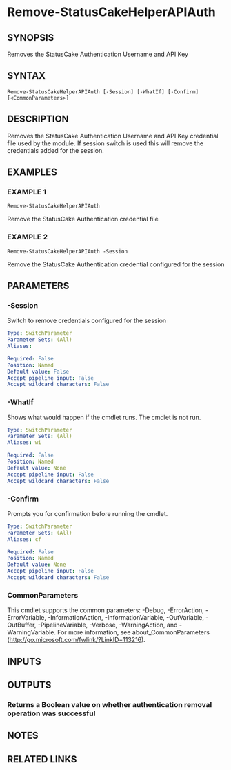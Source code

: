 # Remove-StatusCakeHelperAPIAuth

## SYNOPSIS
Removes the StatusCake Authentication Username and API Key

## SYNTAX

```
Remove-StatusCakeHelperAPIAuth [-Session] [-WhatIf] [-Confirm] [<CommonParameters>]
```

## DESCRIPTION
Removes the StatusCake Authentication Username and API Key credential file used by the module.
If session switch is used this will remove the credentials added for the session.

## EXAMPLES

### EXAMPLE 1
```
Remove-StatusCakeHelperAPIAuth
```

Remove the StatusCake Authentication credential file

### EXAMPLE 2
```
Remove-StatusCakeHelperAPIAuth -Session
```

Remove the StatusCake Authentication credential configured for the session

## PARAMETERS

### -Session
Switch to remove credentials configured for the session

```yaml
Type: SwitchParameter
Parameter Sets: (All)
Aliases:

Required: False
Position: Named
Default value: False
Accept pipeline input: False
Accept wildcard characters: False
```

### -WhatIf
Shows what would happen if the cmdlet runs.
The cmdlet is not run.

```yaml
Type: SwitchParameter
Parameter Sets: (All)
Aliases: wi

Required: False
Position: Named
Default value: None
Accept pipeline input: False
Accept wildcard characters: False
```

### -Confirm
Prompts you for confirmation before running the cmdlet.

```yaml
Type: SwitchParameter
Parameter Sets: (All)
Aliases: cf

Required: False
Position: Named
Default value: None
Accept pipeline input: False
Accept wildcard characters: False
```

### CommonParameters
This cmdlet supports the common parameters: -Debug, -ErrorAction, -ErrorVariable, -InformationAction, -InformationVariable, -OutVariable, -OutBuffer, -PipelineVariable, -Verbose, -WarningAction, and -WarningVariable.
For more information, see about_CommonParameters (http://go.microsoft.com/fwlink/?LinkID=113216).

## INPUTS

## OUTPUTS

### Returns a Boolean value on whether authentication removal operation was successful
## NOTES

## RELATED LINKS

